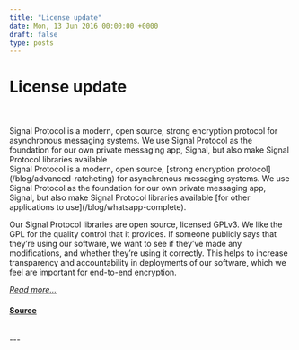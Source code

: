 ```yaml
---
title: "License update"
date: Mon, 13 Jun 2016 00:00:00 +0000
draft: false
type: posts
---
```

# License update

<br/>

<br/>
 Signal Protocol is a modern, open source, strong encryption protocol for asynchronous messaging systems. We use Signal Protocol as the foundation for our own private messaging app, Signal, but also make Signal Protocol libraries available
<br/>
Signal Protocol is a modern, open source, [strong encryption protocol](/blog/advanced-ratcheting) for asynchronous messaging systems. We use Signal Protocol as the foundation for our own private messaging app, Signal, but also make Signal Protocol libraries available [for other applications to use](/blog/whatsapp-complete).

Our Signal Protocol libraries are open source, licensed GPLv3. We like the GPL for the quality control that it provides. If someone publicly says that they’re using our software, we want to see if they’ve made any modifications, and whether they’re using it correctly. This helps to increase transparency and accountability in deployments of our software, which we feel are important for end-to-end encryption.

[_Read more..._](https://signal.org/blog/license-update/)

#### [Source](https://signal.org/blog/license-update/)

<br/>
---
